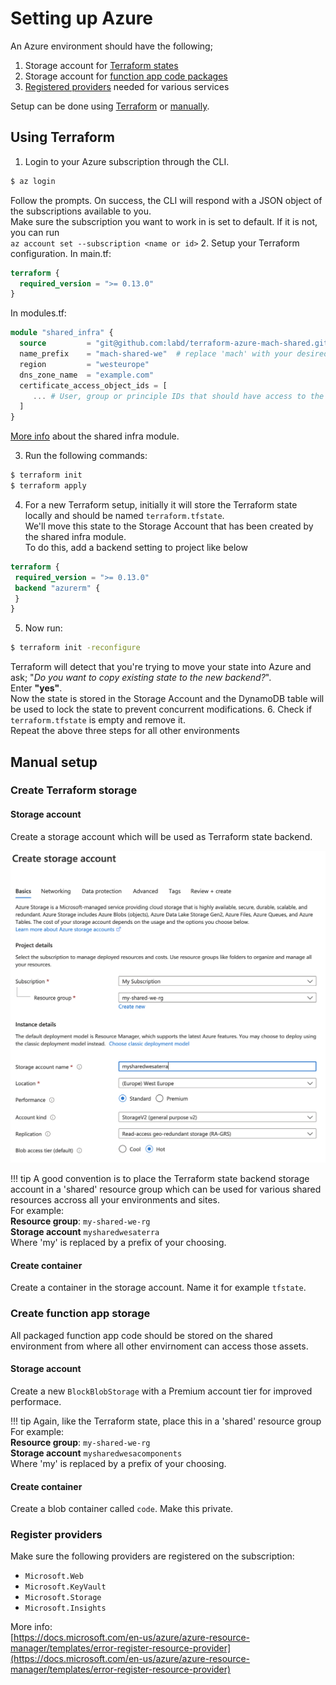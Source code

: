 # Setting up Azure

An Azure environment should have the following;

1. Storage account for [Terraform states](#create-terraform-storage)
2. Storage account for [function app code packages](#create-function-app-storage)
3. [Registered providers](#register-providers) needed for various services

Setup can be done using [Terraform](#using-terraform) or [manually](#manual-setup).

## Using Terraform

1. Login to your Azure subscription through the CLI.
```bash
$ az login
```
Follow the prompts. On success, the CLI will respond with a JSON object of the subscriptions available to you.<br>
Make sure the subscription you want to work in is set to default. If it is not, you can run<br>
`az account set --subscription <name or id>`
2. Setup your Terraform configuration.
In main.tf:
```terraform
terraform {
  required_version = ">= 0.13.0"
}
```
In modules.tf:
```terraform
module "shared_infra" {
  source         = "git@github.com:labd/terraform-azure-mach-shared.git"
  name_prefix    = "mach-shared-we"  # replace 'mach' with your desired prefix
  region         = "westeurope"
  dns_zone_name  = "example.com"
  certificate_access_object_ids = [
     ... # User, group or principle IDs that should have access to the resources
  ]
}
```
[More info](https://github.com/labd/terraform-azure-mach-shared) about the shared infra module.

3. Run the following commands:
```bash
$ terraform init
$ terraform apply
```
4. For a new Terraform setup, initially it will store the Terraform state locally and should be named `terraform.tfstate`.<br>
   We'll move this state to the Storage Account that has been created by the shared infra module.<br>
   To do this, add a backend setting to project like below
```terraform
terraform {
 required_version = ">= 0.13.0"
 backend "azurerm" {
 }
}
```
5. Now run:
```bash
$ terraform init -reconfigure 
```
Terraform will detect that you're trying to move your state into Azure and ask; "*Do you want to copy existing state to the new backend?*".<br>
Enter **"yes"**.<br>
Now the state is stored in the Storage Account and the DynamoDB table will be used to lock the state to prevent concurrent modifications.
6. Check if `terraform.tfstate` is empty and remove it.<br>
   Repeat the above three steps for all other environments

## Manual setup

### Create Terraform storage

#### Storage account
Create a storage account which will be used as Terraform state backend.

![Create storage account](../_img/azure/terraform_storage_account.png)


!!! tip
    A good convention is to place the Terraform state backend storage account in a 'shared' resource group which can be used for various shared resources accross all your environments and sites.<br>
    For example:<br>
    **Resource group**: `my-shared-we-rg`<br>
    **Storage account** `mysharedwesaterra`<br>
    Where 'my' is replaced by a prefix of your choosing.

#### Create container
Create a container in the storage account. Name it for example `tfstate`.

### Create function app storage
All packaged function app code should be stored on the shared environment from where all other envirnoment can access those assets.

#### Storage account

Create a new `BlockBlobStorage` with a Premium account tier for improved performace.

!!! tip
    Again, like the Terraform state, place this in a 'shared' resource group
    For example:<br>
    **Resource group**: `my-shared-we-rg`<br>
    **Storage account** `mysharedwesacomponents`<br>
    Where 'my' is replaced by a prefix of your choosing.

#### Create container

Create a blob container called `code`. Make this private.

### Register providers

Make sure the following providers are registered on the subscription:

- `Microsoft.Web`
- `Microsoft.KeyVault`
- `Microsoft.Storage`
- `Microsoft.Insights`

More info:<br>
[https://docs.microsoft.com/en-us/azure/azure-resource-manager/templates/error-register-resource-provider](https://docs.microsoft.com/en-us/azure/azure-resource-manager/templates/error-register-resource-provider)

